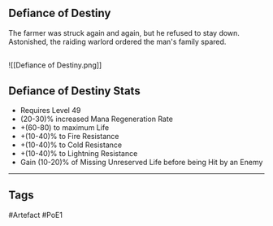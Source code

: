 ## Defiance of Destiny
The farmer was struck again and again, but he refused to stay down.
Astonished, the raiding warlord ordered the man's family spared.
##
![[Defiance of Destiny.png]]
## Defiance of Destiny Stats
- Requires Level 49
- (20-30)% increased Mana Regeneration Rate
- +(60-80) to maximum Life
- +(10-40)% to Fire Resistance
- +(10-40)% to Cold Resistance
- +(10-40)% to Lightning Resistance
- Gain (10-20)% of Missing Unreserved Life before being Hit by an Enemy


---
## Tags
#Artefact
#PoE1
